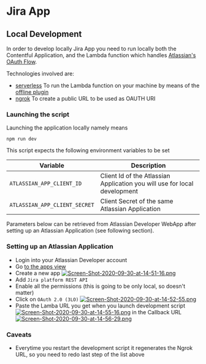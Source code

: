 Jira App
===

## Local Development

In order to develop locally Jira App you need to run locally both the Contentful Application,
and the Lambda function which handles 
[Atlassian's OAuth Flow](https://developer.atlassian.com/server/jira/platform/oauth/).

Technologies involved are:
* [serverless](https://github.com/serverless/serverless)
To run the Lambda function on your machine by means of the [offline plugin](https://github.com/dherault/serverless-offline)
* [ngrok](https://ngrok.com/)
To create a public URL to be used as OAUTH URI


### Launching the script

Launching the application locally namely means

```
npm run dev
```

This script expects the following environment variables to be set

| Variable                      | Description                                                               |
| ---                           | ---                                                                       |
| `ATLASSIAN_APP_CLIENT_ID`     | Client Id of the Atlassian Application you will use for local development |
| `ATLASSIAN_APP_CLIENT_SECRET` | Client Secret of the same Atlassian Application                           |

Parameters below can be retrieved from Atlassian Developer WebApp after setting 
up an Atlassian Application (see following section).

### Setting up an Atlassian Application

* Login into your Atlassian Developer account
* Go [to the apps view](https://developer.atlassian.com/apps)
* Create a new app
[![Screen-Shot-2020-09-30-at-14-51-16.png](https://i.postimg.cc/1zyybQLn/Screen-Shot-2020-09-30-at-14-51-16.png)](https://postimg.cc/K1sXgdcx)
* Add `Jira platform REST API` 
* Enable all the permissions (this is going to be only local, so doesn't matter)
* Click on `OAuth 2.0 (3LO)`
[![Screen-Shot-2020-09-30-at-14-52-55.png](https://i.postimg.cc/8Ph5YtjY/Screen-Shot-2020-09-30-at-14-52-55.png)](https://postimg.cc/qzv4hccc)
* Paste the Lamba URL you get when you launch development script
[![Screen-Shot-2020-09-30-at-14-55-16.png](https://i.postimg.cc/zX1DTK0F/Screen-Shot-2020-09-30-at-14-55-16.png)](https://postimg.cc/BtMG0LWj)
in the Callback URL
[![Screen-Shot-2020-09-30-at-14-56-29.png](https://i.postimg.cc/rwwk9JWx/Screen-Shot-2020-09-30-at-14-56-29.png)](https://postimg.cc/ZC22b6w5)

### Caveats
* Everytime you restart the development script it regenerates the Ngrok URL, so you need to 
redo last step of the list above